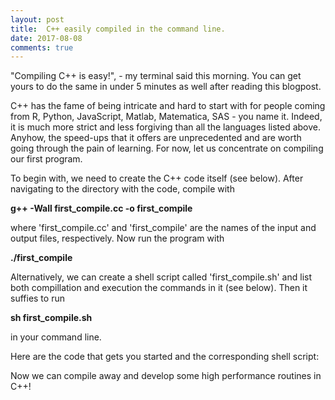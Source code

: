 ```yaml
---
layout: post
title:  C++ easily compiled in the command line.
date: 2017-08-08
comments: true
---
```


"Compiling C++ is easy!", - my terminal said this morning. You can get yours to do the same in under 5 minutes as well after reading this blogpost. 

C++ has the fame of being intricate and hard to start with for people coming from R, Python, JavaScript, Matlab, Matematica, SAS - you name it. Indeed, it is much more strict and less forgiving than all the languages listed above. Anyhow, the speed-ups that it offers are unprecedented and are worth going through the pain of learning. For now, let us concentrate on compiling our first program.

To begin with, we need to create the C++ code itself (see below). After navigating to the directory with the code, compile with

<b>g++ -Wall first_compile.cc -o first_compile</b>

where 'first_compile.cc' and 'first_compile' are the names of the input and output files, respectively. Now run the program with

<b>./first_compile</b>

Alternatively, we can create a shell script called 'first_compile.sh' and list both compillation and execution the commands in it (see below). Then it suffies to run

<b>sh first_compile.sh</b>

in your command line.

Here are the code that gets you started and the corresponding shell script:
<script src="https://gist.github.com/elizavetasemenova/6b89a0a9ccc9337dbbd4faf4a83114af.js"></script>

Now we can compile away and develop some high performance routines in C++!

